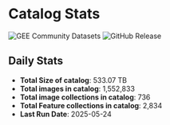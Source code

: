 # Catalog Stats

![GEE Community Datasets](https://img.shields.io/endpoint?url=https://gist.githubusercontent.com/samapriya/34bc0c1280d475d3a69e3b60a706226e/raw/community.json)
![GitHub Release](https://img.shields.io/github/v/release/samapriya/awesome-gee-community-datasets)

## Daily Stats

<!-- START_MARKER -->
* **Total Size of catalog**: 533.07 TB
* **Total images in catalog**: 1,552,833
* **Total image collections in catalog**: 736
* **Total Feature collections in catalog**: 2,834
* **Last Run Date**: 2025-05-24
<!-- END_MARKER -->
